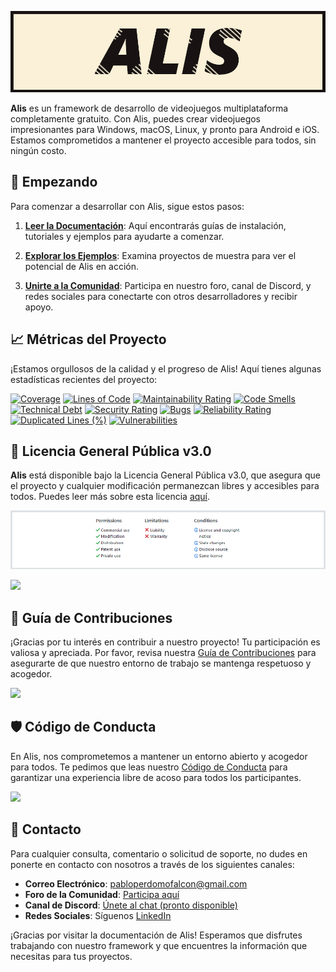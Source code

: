 ![Alis Banner](https://raw.githubusercontent.com/pabllopf/Alis/master/docs/banner/Alis_Banner_970x250.png)

**Alis** es un framework de desarrollo de videojuegos multiplataforma completamente gratuito. Con Alis, puedes crear videojuegos impresionantes para Windows, macOS, Linux, y pronto para Android e iOS. Estamos comprometidos a mantener el proyecto accesible para todos, sin ningún costo.

## 🚀 Empezando

Para comenzar a desarrollar con Alis, sigue estos pasos:

1. **[Leer la Documentación](learn/getting_started.md)**: Aquí encontrarás guías de instalación, tutoriales y ejemplos para ayudarte a comenzar.

2. **[Explorar los Ejemplos](learn/samples.md)**: Examina proyectos de muestra para ver el potencial de Alis en acción.
   
3. **[Unirte a la Comunidad](community/introduction.md)**: Participa en nuestro foro, canal de Discord, y redes sociales para conectarte con otros desarrolladores y recibir apoyo.

## 📈 Métricas del Proyecto

¡Estamos orgullosos de la calidad y el progreso de Alis! Aquí tienes algunas estadísticas recientes del proyecto:

[![Coverage](https://sonarcloud.io/api/project_badges/measure?project=pabllopf_Alis&metric=coverage)](https://sonarcloud.io/summary/new_code?id=pabllopf_Alis)
[![Lines of Code](https://sonarcloud.io/api/project_badges/measure?project=pabllopf_Alis&metric=ncloc)](https://sonarcloud.io/summary/new_code?id=pabllopf_Alis)
[![Maintainability Rating](https://sonarcloud.io/api/project_badges/measure?project=pabllopf_Alis&metric=sqale_rating)](https://sonarcloud.io/summary/new_code?id=pabllopf_Alis)
[![Code Smells](https://sonarcloud.io/api/project_badges/measure?project=pabllopf_Alis&metric=code_smells)](https://sonarcloud.io/summary/new_code?id=pabllopf_Alis)
[![Technical Debt](https://sonarcloud.io/api/project_badges/measure?project=pabllopf_Alis&metric=sqale_index)](https://sonarcloud.io/summary/new_code?id=pabllopf_Alis)
[![Security Rating](https://sonarcloud.io/api/project_badges/measure?project=pabllopf_Alis&metric=security_rating)](https://sonarcloud.io/summary/new_code?id=pabllopf_Alis)
[![Bugs](https://sonarcloud.io/api/project_badges/measure?project=pabllopf_Alis&metric=bugs)](https://sonarcloud.io/summary/new_code?id=pabllopf_Alis)
[![Reliability Rating](https://sonarcloud.io/api/project_badges/measure?project=pabllopf_Alis&metric=reliability_rating)](https://sonarcloud.io/summary/new_code?id=pabllopf_Alis)
[![Duplicated Lines (%)](https://sonarcloud.io/api/project_badges/measure?project=pabllopf_Alis&metric=duplicated_lines_density)](https://sonarcloud.io/summary/new_code?id=pabllopf_Alis)
[![Vulnerabilities](https://sonarcloud.io/api/project_badges/measure?project=pabllopf_Alis&metric=vulnerabilities)](https://sonarcloud.io/summary/new_code?id=pabllopf_Alis)

## 📜 Licencia General Pública v3.0

**Alis** está disponible bajo la Licencia General Pública v3.0, que asegura que el proyecto y cualquier modificación permanezcan libres y accesibles para todos. Puedes leer más sobre esta licencia [aquí](https://github.com/pabllopf/Alis/blob/master/LICENSE).

![Licencia](https://raw.githubusercontent.com/pabllopf/Alis/master/docs/licence/License.png)

[![](https://img.shields.io/badge/Leer%20Más--blue)](about/License.md)

## 🤝 Guía de Contribuciones

¡Gracias por tu interés en contribuir a nuestro proyecto! Tu participación es valiosa y apreciada. Por favor, revisa nuestra [Guía de Contribuciones](community/contributing.md) para asegurarte de que nuestro entorno de trabajo se mantenga respetuoso y acogedor.

[![](https://img.shields.io/badge/Leer%20Más--blue)](community/contributing.md)

## 🛡️ Código de Conducta

En Alis, nos comprometemos a mantener un entorno abierto y acogedor para todos. Te pedimos que leas nuestro [Código de Conducta](community/code_of_conduct.md) para garantizar una experiencia libre de acoso para todos los participantes.

[![](https://img.shields.io/badge/Leer%20Más--blue)](community/code_of_conduct.md)

## 💬 Contacto

Para cualquier consulta, comentario o solicitud de soporte, no dudes en ponerte en contacto con nosotros a través de los siguientes canales:

- **Correo Electrónico**: [pabloperdomofalcon@gmail.com](mailto:soporte@alis.org)
- **Foro de la Comunidad**: [Participa aquí](https://github.com/pabllopf/Alis/discussions)
- **Canal de Discord**: [Únete al chat (pronto disponible)](link-a-discord)
- **Redes Sociales**: Síguenos [LinkedIn](https://www.linkedin.com/in/pabllopf/)

¡Gracias por visitar la documentación de Alis! Esperamos que disfrutes trabajando con nuestro framework y que encuentres la información que necesitas para tus proyectos.

